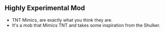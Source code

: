 ## Highly Experimental Mod
- TNT Mimics, are exactly what you think they are.
- It's a mob that Mimics TNT and takes some inspiration from the Shulker.
